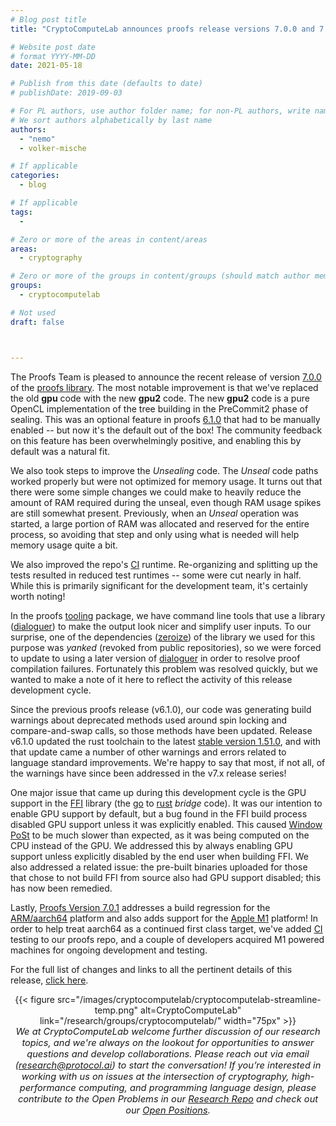 ```yaml
---
# Blog post title
title: "CryptoComputeLab announces proofs release versions 7.0.0 and 7.0.1"

# Website post date
# format YYYY-MM-DD
date: 2021-05-18

# Publish from this date (defaults to date)
# publishDate: 2019-09-03

# For PL authors, use author folder name; for non-PL authors, write name as in paper within ""
# We sort authors alphabetically by last name
authors:
  - "nemo"
  - volker-mische

# If applicable
categories:
  - blog

# If applicable
tags:
  -

# Zero or more of the areas in content/areas
areas:
  - cryptography

# Zero or more of the groups in content/groups (should match author membership)
groups:
  - cryptocomputelab

# Not used
draft: false



---
```



The Proofs Team is pleased to announce the recent release of version [7.0.0](https://github.com/filecoin-project/rust-fil-proofs/tree/storage-proofs-core-v7.0.0) of the [proofs library](https://github.com/filecoin-project/rust-fil-proofs). The most notable improvement is that we've replaced the old **gpu** code with the new **gpu2** code. The new **gpu2** code is a pure OpenCL implementation of the tree building in the PreCommit2 phase of sealing. This was an optional feature in proofs [6.1.0](https://github.com/filecoin-project/rust-fil-proofs/tree/storage-proofs-core-v6.1.0) that had to be manually enabled -- but now it's the default out of the box! The community feedback on this feature has been overwhelmingly positive, and enabling this by default was a natural fit.

We also took steps to improve the *Unsealing* code. The *Unseal* code paths worked properly but were not optimized for memory usage. It turns out that there were some simple changes we could make to heavily reduce the amount of RAM required during the unseal, even though RAM usage spikes are still somewhat present. Previously, when an *Unseal* operation was started, a large portion of RAM was allocated and reserved for the entire process, so avoiding that step and only using what is needed will help memory usage quite a bit.

We also improved the repo's [CI](https://app.circleci.com/pipelines/github/filecoin-project/rust-fil-proofs) runtime. Re-organizing and splitting up the tests resulted in reduced test runtimes -- some were cut nearly in half. While this is primarily significant for the development team, it's certainly worth noting!

In the proofs [tooling](https://github.com/filecoin-project/rust-fil-proofs/tree/master/fil-proofs-tooling) package, we have command line tools that use a library ([dialoguer](https://crates.io/crates/dialoguer)) to make the output look nicer and simplify user inputs. To our surprise, one of the dependencies ([zeroize](https://crates.io/crates/zeroize)) of the library we used for this purpose was *yanked* (revoked from public repositories), so we were forced to update to using a later version of [dialoguer](https://crates.io/crates/dialoguer)  in order to resolve proof compilation failures. Fortunately this problem was resolved quickly, but we wanted to make a note of it here to reflect the activity of this release development cycle.

Since the previous proofs release (v6.1.0), our code was generating build warnings about deprecated methods used around spin locking and compare-and-swap calls, so those methods have been updated. Release v6.1.0 updated the rust toolchain to the latest [stable version 1.51.0](https://blog.rust-lang.org/2021/03/25/Rust-1.51.0.html), and with that update came a number of other warnings and errors related to language standard improvements. We're happy to say that most, if not all, of the warnings have since been addressed in the v7.x release series!

One major issue that came up during this development cycle is the GPU support in the [FFI](https://github.com/filecoin-project/filecoin-ffi) library (the [go](https://golang.org/) to [rust](https://www.rust-lang.org/) *bridge* code). It was our intention to enable GPU support by default, but a bug found in the FFI build process disabled GPU support unless it was explicitly enabled. This caused [Window PoSt](https://starli.medium.com/filecoin-whats-window-post-7361bfbad755) to be much slower than expected, as it was being computed on the CPU instead of the GPU. We addressed this by always enabling GPU support unless explicitly disabled by the end user when building FFI. We also addressed a related issue: the pre-built binaries uploaded for those that chose to not build FFI from source also had GPU support disabled; this has now been remedied.

Lastly, [Proofs Version 7.0.1](https://github.com/filecoin-project/rust-fil-proofs/tree/storage-proofs-core-v7.0.1) addresses a build regression for the [ARM/aarch64](https://en.wikipedia.org/wiki/AArch64) platform and also adds support for the [Apple M1](https://en.wikipedia.org/wiki/Apple_M1) platform! In order to help treat aarch64 as a continued first class target, we've added [CI](https://app.circleci.com/pipelines/github/filecoin-project/rust-fil-proofs) testing to our proofs repo, and a couple of developers acquired M1 powered machines for ongoing development and testing.

For the full list of changes and links to all the pertinent details of this release, [click
here](https://github.com/filecoin-project/rust-fil-proofs/blob/master/CHANGELOG.md#701---2021-05-06).



<center>{{< figure src="/images/cryptocomputelab/cryptocomputelab-streamline-temp.png" alt=CryptoComputeLab" link="/research/groups/cryptocomputelab/" width="75px" >}}</center>

<center style=font-size:11pt><i> We at CryptoComputeLab welcome further discussion of our research topics,  and we're always on the lookout for  opportunities to answer questions and develop collaborations. Please reach out via email (<a href="mailto:research@protocol.ai">research@protocol.ai</a>) to start the conversation! If you’re interested in working with us on issues at the intersection of cryptography, high-performance computing, and programming language design, please contribute to the Open Problems in our <a href ="https://github.com/protocol/research">Research Repo</a> and check out our <a href ="https://jobs.lever.co/protocol?team=Research%20Development"> Open Positions</a>.
</i></center>

